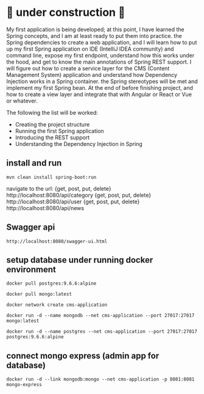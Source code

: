 # 🚧 under construction 🚧

My first application is being developed; at this point, I have learned the Spring concepts, and I am at least ready to put them into practice. the Spring dependencies to create a web application, and I will learn how to put up my first Spring application on IDE (IntelliJ IDEA community) and command line, expose my first endpoint, understand how this works under the hood, and get to know the main annotations of Spring REST support. I will figure out how to create a service layer for the CMS (Content Management System) application and understand how Dependency Injection works in a Spring container. the Spring stereotypes will be met and implement my first Spring bean. At the end of before finishing project, and how to create a view layer and integrate that with Angular or React or Vue or whatever.

The following the list will be worked:

- Creating the project structure
- Running the first Spring application
- Introducing the REST support
- Understanding the Dependency Injection in Spring

## install and run

`mvn clean install spring-boot:run`

navigate to the url:
{get, post, put, delete} http://localhost:8080/api/category
{get, post, put, delete} http://localhost:8080/api/user
{get, post, put, delete} http://localhost:8080/api/news

## Swagger api

`http://localhost:8080/swagger-ui.html`

## setup database under running docker environment

`docker pull postgres:9.6.6:alpine`

`docker pull mongo:latest`

`docker network create cms-application`

`docker run -d --name mongodb --net cms-application --port 27017:27017 mongo:latest`

`docker run -d --name postgres --net cms-application --port 27017:27017 postgres:9.6.6:alpine`

## connect mongo express (admin app for database)

`docker run -d --link mongodb:mongo --net cms-application -p 8081:8081 mongo-express`